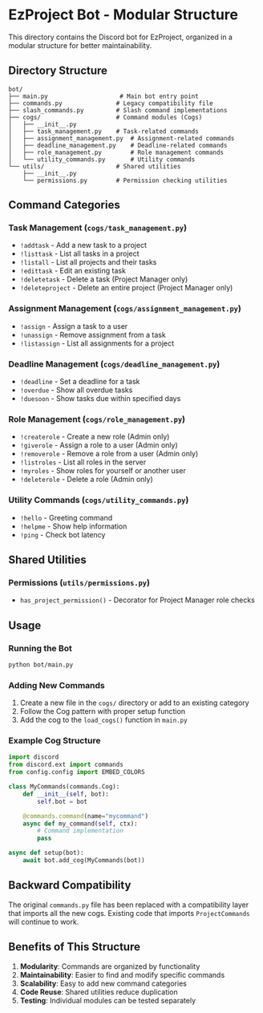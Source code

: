 # EzProject Bot - Modular Structure

This directory contains the Discord bot for EzProject, organized in a modular structure for better maintainability.

## Directory Structure

```
bot/
├── main.py                    # Main bot entry point
├── commands.py               # Legacy compatibility file
├── slash_commands.py         # Slash command implementations
├── cogs/                     # Command modules (Cogs)
│   ├── __init__.py
│   ├── task_management.py    # Task-related commands
│   ├── assignment_management.py  # Assignment-related commands
│   ├── deadline_management.py    # Deadline-related commands
│   ├── role_management.py        # Role management commands
│   └── utility_commands.py       # Utility commands
└── utils/                    # Shared utilities
    ├── __init__.py
    └── permissions.py        # Permission checking utilities
```

## Command Categories

### Task Management (`cogs/task_management.py`)
- `!addtask` - Add a new task to a project
- `!listtask` - List all tasks in a project
- `!listall` - List all projects and their tasks
- `!edittask` - Edit an existing task
- `!deletetask` - Delete a task (Project Manager only)
- `!deleteproject` - Delete an entire project (Project Manager only)

### Assignment Management (`cogs/assignment_management.py`)
- `!assign` - Assign a task to a user
- `!unassign` - Remove assignment from a task
- `!listassign` - List all assignments for a project

### Deadline Management (`cogs/deadline_management.py`)
- `!deadline` - Set a deadline for a task
- `!overdue` - Show all overdue tasks
- `!duesoon` - Show tasks due within specified days

### Role Management (`cogs/role_management.py`)
- `!createrole` - Create a new role (Admin only)
- `!giverole` - Assign a role to a user (Admin only)
- `!removerole` - Remove a role from a user (Admin only)
- `!listroles` - List all roles in the server
- `!myroles` - Show roles for yourself or another user
- `!deleterole` - Delete a role (Admin only)

### Utility Commands (`cogs/utility_commands.py`)
- `!hello` - Greeting command
- `!helpme` - Show help information
- `!ping` - Check bot latency

## Shared Utilities

### Permissions (`utils/permissions.py`)
- `has_project_permission()` - Decorator for Project Manager role checks

## Usage

### Running the Bot
```bash
python bot/main.py
```

### Adding New Commands
1. Create a new file in the `cogs/` directory or add to an existing category
2. Follow the Cog pattern with proper setup function
3. Add the cog to the `load_cogs()` function in `main.py`

### Example Cog Structure
```python
import discord
from discord.ext import commands
from config.config import EMBED_COLORS

class MyCommands(commands.Cog):
    def __init__(self, bot):
        self.bot = bot

    @commands.command(name="mycommand")
    async def my_command(self, ctx):
        # Command implementation
        pass

async def setup(bot):
    await bot.add_cog(MyCommands(bot))
```

## Backward Compatibility

The original `commands.py` file has been replaced with a compatibility layer that imports all the new cogs. Existing code that imports `ProjectCommands` will continue to work.

## Benefits of This Structure

1. **Modularity**: Commands are organized by functionality
2. **Maintainability**: Easier to find and modify specific commands
3. **Scalability**: Easy to add new command categories
4. **Code Reuse**: Shared utilities reduce duplication
5. **Testing**: Individual modules can be tested separately 
